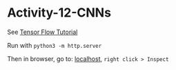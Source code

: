 # Activity-12-CNNs

See [Tensor Flow Tutorial](https://codelabs.developers.google.com/codelabs/tfjs-training-classfication/index.html)

Run with `python3 -m http.server`

Then in browser, go to: [localhost](http://localhost:8000/), `right click > Inspect`
